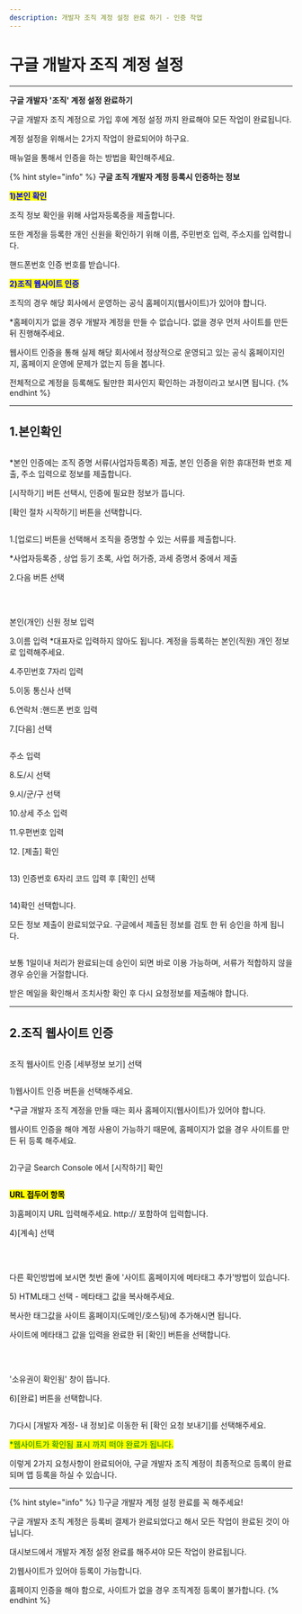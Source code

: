 ```yaml
---
description: 개발자 조직 계정 설정 완료 하기 - 인증 작업
---
```


# 구글 개발자 조직 계정 설정

***

**구글 개발자 '조직' 계정 설정 완료하기**

구글 개발자 조직 계정으로 가입 후에 계정 설정 까지 완료해야 모든 작업이 완료됩니다.

계정 설정을 위해서는 2가지 작업이 완료되어야 하구요.

매뉴얼을 통해서 인증을 하는 방법을 확인해주세요.

{% hint style="info" %}
**구글 조직 개발자 계정 등록시 인증하는 정보**

<mark style="color:blue;">**1)본인 확인**</mark>

조직 정보 확인을 위해 사업자등록증을 제출합니다.

또한 계정을 등록한 개인 신원을 확인하기 위해 이름, 주민번호 입력, 주소지를 입력합니다.

핸드폰번호 인증 번호를 받습니다.

<mark style="color:blue;">**2)조직 웹사이트 인증**</mark>

조직의 경우 해당 회사에서 운영하는 공식 홈페이지(웹사이트)가 있어야 합니다.

\*홈페이지가 없을 경우 개발자 계정을 만들 수 없습니다. 없을 경우 먼저 사이트를 만든 뒤 진행해주세요.

웹사이트 인증을 통해 실제 해당 회사에서 정상적으로 운영되고 있는 공식 홈페이지인지, 홈페이지 운영에 문제가 없는지 등을 봅니다.

전체적으로 계정을 등록해도 될만한 회사인지 확인하는 과정이라고 보시면 됩니다.
{% endhint %}



***



## 1.본인확인

<figure><img src="../../.gitbook/assets/조직1.PNG" alt=""><figcaption></figcaption></figure>

\*본인 인증에는 조직 증명 서류(사업자등록증) 제출, 본인 인증을 위한 휴대전화 번호 제출, 주소 입력으로 정보를 제출합니다.

\[시작하기] 버튼 선택시, 인증에 필요한 정보가 뜹니다.&#x20;

\[확인 절차 시작하기] 버튼을 선택합니다.



<div align="left">

<figure><img src="../../.gitbook/assets/조직2.PNG" alt=""><figcaption></figcaption></figure>

</div>

1.\[업로드] 버튼을 선택해서 조직을 증명할 수 있는 서류를 제출합니다.

\*사업자등록증 , 상업 등기 초록, 사업 허가증, 과세 증명서 중에서 제출

2.다음 버튼 선택

​

<div align="left">

<figure><img src="../../.gitbook/assets/조직3.PNG" alt=""><figcaption></figcaption></figure>

</div>

본인(개인) 신원 정보 입력

3.이름 입력 \*대표자로 입력하지 않아도 됩니다. 계정을 등록하는 본인(직원) 개인 정보로 입력해주세요.

4.주민번호 7자리 입력

5.이동 통신사 선택

6.연락처 :핸드폰 번호 입력

7.\[다음] 선택



<div align="left">

<figure><img src="../../.gitbook/assets/조직4.PNG" alt=""><figcaption></figcaption></figure>

</div>

주소 입력

8.도/시 선택

9.시/군/구 선택

10.상세 주소 입력

11.우편번호 입력

12\. \[제출] 확인



<div align="left">

<figure><img src="../../.gitbook/assets/본인인증7.png" alt=""><figcaption></figcaption></figure>

</div>

13\) 인증번호 6자리 코드 입력 후 \[확인] 선택



<div align="left">

<figure><img src="../../.gitbook/assets/본인인증8.png" alt=""><figcaption></figcaption></figure>

</div>

14\)확인 선택합니다.

모든 정보 제출이 완료되었구요. 구글에서 제출된 정보를 검토 한 뒤 승인을 하게 됩니다.



<figure><img src="../../.gitbook/assets/조직7.PNG" alt=""><figcaption></figcaption></figure>

보통 1일이내 처리가 완료되는데 승인이 되면 바로 이용 가능하며, 서류가 적합하지 않을 경우 승인을 거절합니다.&#x20;

받은 메일을 확인해서 조치사항 확인 후 다시 요청정보를 제출해야 합니다.&#x20;



***



## 2.조직 웹사이트 인증



<figure><img src="../../.gitbook/assets/조직8.PNG" alt=""><figcaption></figcaption></figure>

조직 웹사이트 인증 \[세부정보 보기] 선택



<div align="left">

<figure><img src="../../.gitbook/assets/조직10.PNG" alt=""><figcaption></figcaption></figure>

</div>

1\)웹사이트 인증 버튼을 선택해주세요.

\*구글 개발자 조직 계정을 만들 때는 회사 홈페이지(웹사이트)가 있어야 합니다.

웹사이트 인증을 해야 계정 사용이 가능하기 때문에, 홈페이지가 없을 경우 사이트를 만든 뒤 등록 해주세요.



<figure><img src="../../.gitbook/assets/조직11.PNG" alt=""><figcaption></figcaption></figure>

2\)구글 Search Console 에서 \[시작하기] 확인



<div align="left">

<figure><img src="../../.gitbook/assets/조직12.PNG" alt=""><figcaption></figcaption></figure>

</div>

<mark style="background-color:yellow;">**URL 접두어 항목**</mark>

3\)홈페이지 URL 입력해주세요. http:// 포함하여 입력합니다.

4\)\[계속] 선택

​

<div align="left">

<figure><img src="../../.gitbook/assets/조직13.PNG" alt=""><figcaption></figcaption></figure>

</div>

다른 확인방법에 보시면 첫번 줄에 '사이트 홈페이지에 메타태그 추가'방법이 있습니다.



5\) HTML태그 선택 - 메타태그 값을 복사해주세요.

복사한 태그값을 사이트 홈페이지(도메인/호스팅)에 추가해시면 됩니다.

사이트에 메타태그 값을 입력을 완료한 뒤 \[확인] 버튼을 선택합니다.

​

<div align="left">

<figure><img src="../../.gitbook/assets/조직14.PNG" alt=""><figcaption></figcaption></figure>

</div>

'소유권이 확인됨' 창이 뜹니다.

6\)\[완료] 버튼을 선택합니다.



<div align="left">

<figure><img src="../../.gitbook/assets/조직15.PNG" alt=""><figcaption></figcaption></figure>

</div>

7\)다시 \[개발자 계정- 내 정보]로 이동한 뒤 \[확인 요청 보내기]를 선택해주세요.

<mark style="color:green;">\*웹사이트가 확인됨 표시 까지 떠야 완료가 됩니다.</mark>



이렇게 2가지 요청사항이 완료되어야, 구글 개발자 조직 계정이 최종적으로 등록이 완료되며 앱 등록을 하실 수 있습니다.

***



{% hint style="info" %}
1\)구글 개발자 계정 설정 완료를 꼭 해주세요!

구글 개발자 조직 계정은 등록비 결제가 완료되었다고 해서 모든 작업이 완료된 것이 아닙니다.

대시보드에서 개발자 계정 설정 완료를 해주셔야 모든 작업이 완료됩니다.

2\)웹사이트가 있어야 등록이 가능합니다.

홈페이지 인증을 해야 함으로, 사이트가 없을 경우 조직계정 등록이 불가합니다.
{% endhint %}



